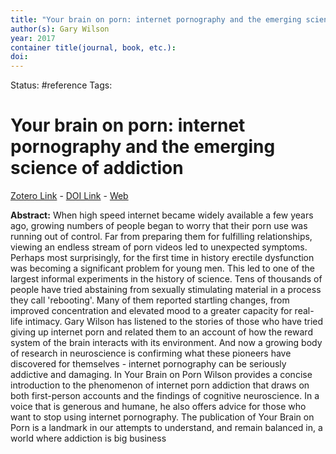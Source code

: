 ```yaml
---
title: "Your brain on porn: internet pornography and the emerging science of addiction"
author(s): Gary Wilson
year: 2017
container title(journal, book, etc.): 
doi: 
---
```

Status: #reference
Tags:
# Your brain on porn: internet pornography and the emerging science of addiction
[Zotero Link](zotero://select/items/@Wilson2017_YourBrainPornInternetPornographyEmergingScienceAddiction) - [DOI Link](https://doi.org/) - [Web]()

**Abstract:** When high speed internet became widely available a few years ago, growing numbers of people began to worry that their porn use was running out of control. Far from preparing them for fulfilling relationships, viewing an endless stream of porn videos led to unexpected symptoms. Perhaps most surprisingly, for the first time in history erectile dysfunction was becoming a significant problem for young men. This led to one of the largest informal experiments in the history of science. Tens of thousands of people have tried abstaining from sexually stimulating material in a process they call 'rebooting'. Many of them reported startling changes, from improved concentration and elevated mood to a greater capacity for real-life intimacy. Gary Wilson has listened to the stories of those who have tried giving up internet porn and related them to an account of how the reward system of the brain interacts with its environment. And now a growing body of research in neuroscience is confirming what these pioneers have discovered for themselves - internet pornography can be seriously addictive and damaging. In Your Brain on Porn Wilson provides a concise introduction to the phenomenon of internet porn addiction that draws on both first-person accounts and the findings of cognitive neuroscience. In a voice that is generous and humane, he also offers advice for those who want to stop using internet pornography. The publication of Your Brain on Porn is a landmark in our attempts to understand, and remain balanced in, a world where addiction is big business
